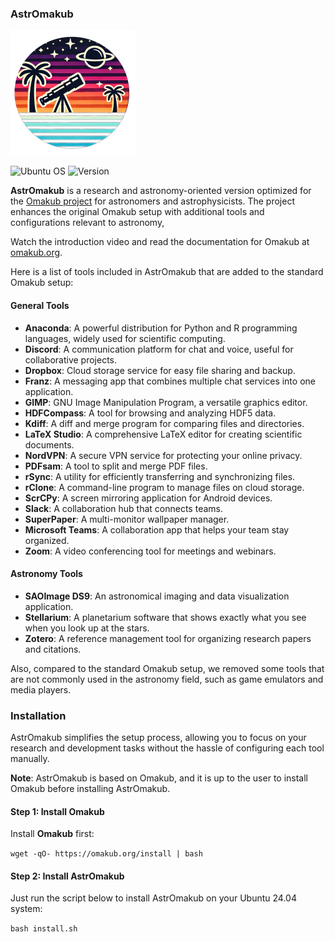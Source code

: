 ### AstrOmakub

<img src="content/icon.png" alt="content/icon.png" width="200"/>


![Ubuntu OS](https://img.shields.io/badge/Ubuntu%20OS-24.04-green?style=flat&logo=ubuntu)
![Version](https://img.shields.io/badge/Version-1.0.0-blue?style=flat)



**AstrOmakub** is a research and astronomy-oriented version optimized for the [Omakub project](https://github.com/basecamp/omakub) for astronomers and astrophysicists. The project enhances the original Omakub setup with additional tools and configurations relevant to astronomy,

Watch the introduction video and read the documentation for Omakub at [omakub.org](https://omakub.org).


Here is a list of tools included in AstrOmakub that are added to the standard Omakub setup:

#### General Tools

- **Anaconda**: A powerful distribution for Python and R programming languages, widely used for scientific computing.
- **Discord**: A communication platform for chat and voice, useful for collaborative projects.
- **Dropbox**: Cloud storage service for easy file sharing and backup.
- **Franz**: A messaging app that combines multiple chat services into one application.
- **GIMP**: GNU Image Manipulation Program, a versatile graphics editor.
- **HDFCompass**: A tool for browsing and analyzing HDF5 data.
- **Kdiff**: A diff and merge program for comparing files and directories.
- **LaTeX Studio**: A comprehensive LaTeX editor for creating scientific documents.
- **NordVPN**: A secure VPN service for protecting your online privacy.
- **PDFsam**: A tool to split and merge PDF files.
- **rSync**: A utility for efficiently transferring and synchronizing files.
- **rClone**: A command-line program to manage files on cloud storage.
- **ScrCPy**: A screen mirroring application for Android devices.
- **Slack**: A collaboration hub that connects teams.
- **SuperPaper**: A multi-monitor wallpaper manager.
- **Microsoft Teams**: A collaboration app that helps your team stay organized.
- **Zoom**: A video conferencing tool for meetings and webinars.

#### Astronomy Tools

- **SAOImage DS9**: An astronomical imaging and data visualization application.
- **Stellarium**: A planetarium software that shows exactly what you see when you look up at the stars.
- **Zotero**: A reference management tool for organizing research papers and citations.

Also, compared to the standard Omakub setup, we removed some tools that are not commonly used in the astronomy field, such as game emulators and media players.

### Installation

AstrOmakub simplifies the setup process, allowing you to focus on your research and development tasks without the hassle of configuring each tool manually.

**Note**: AstrOmakub is based on Omakub, and it is up to the user to install Omakub before installing AstrOmakub.


#### Step 1: Install Omakub


Install **Omakub** first:

```wget -qO- https://omakub.org/install | bash```

#### Step 2: Install AstrOmakub


Just run the script below to install AstrOmakub on your Ubuntu 24.04 system:

```bash install.sh```
